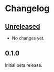 # Changelog

## [Unreleased]

- No changes yet.

## 0.1.0

Initial beta release.

[Unreleased]: https://github.com/bufbuild/intellij-buf/compare/v0.1.0...HEAD
